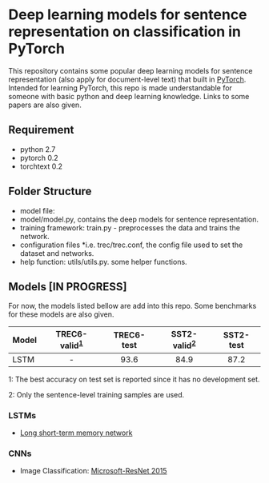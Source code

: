 # Deep learning models for sentence representation on classification in PyTorch

This repository contains some popular deep learning models for sentence representation (also apply for document-level text) that built in [PyTorch](http://pytorch.org/). Intended for learning PyTorch, this repo is made understandable for someone with basic python and deep learning knowledge. Links to some papers are also given.

## Requirement
* python 2.7
* pytorch 0.2
* torchtext 0.2

## Folder Structure
* model file: 
 * model/model.py, contains the deep models for sentence representation.
* training framework: train.py - preprocesses the data and trains the network.
* configuration files
 *i.e. trec/trec.conf, the config file used to set the dataset and networks.
* help function: utils/utils.py. some helper functions.

## Models [IN PROGRESS]

For now, the models listed bellow are add into this repo. Some benchmarks for these models are also given.


|   Model     | TREC6-valid<sup>[1](#foottime)</sup> | TREC6-test  |   SST2-valid<sup>[2](#foottime)</sup>   |    SST2-test   |
| ------------| :----: | :---------: | :-------: | :----------: |
|   LSTM      |  -          |   93.6      |   84.9         |    87.2        |

<a name="foottime">1</a>: The best accuracy on test set is reported since it has no development set.

<a name="foottime">2</a>: Only the sentence-level training samples are used.

### LSTMs
* [Long short-term memory network](http://web.eecs.utk.edu/~itamar/courses/ECE-692/Bobby_paper1.pdf)

### CNNs
* Image Classification: [Microsoft-ResNet 2015](https://arxiv.org/pdf/1512.03385.pdf)
